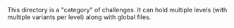 This directory is a "category" of challenges. It can hold multiple levels (with multiple variants per level) along with global files.
